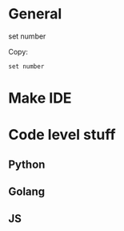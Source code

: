 # General
set number


Copy:
```
set number

```

# Make IDE


# Code level stuff
## Python


## Golang



## JS




